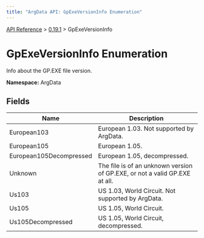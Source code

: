```yaml
---
title: "ArgData API: GpExeVersionInfo Enumeration"
---
```


[API Reference](/argdata/api/) &gt; [0.19.1](/argdata/api/0.19.1/) &gt; GpExeVersionInfo

# GpExeVersionInfo Enumeration

Info about the GP.EXE file version.

**Namespace:** ArgData

## Fields

<table class="table table-bordered table-striped ">
<thead>
  <tr>
    <th>Name</th>
    <th>Description</th>
  </tr>
</thead>
<tbody>
  <tr>
    <td>European103</td>
    <td>European 1.03. Not supported by ArgData.</td>
  </tr>
  <tr>
    <td>European105</td>
    <td>European 1.05.</td>
  </tr>
  <tr>
    <td>European105Decompressed</td>
    <td>European 1.05, decompressed.</td>
  </tr>
  <tr>
    <td>Unknown</td>
    <td>The file is of an unknown version of GP.EXE, or not a valid GP.EXE at all.</td>
  </tr>
  <tr>
    <td>Us103</td>
    <td>US 1.03, World Circuit. Not supported by ArgData.</td>
  </tr>
  <tr>
    <td>Us105</td>
    <td>US 1.05, World Circuit.</td>
  </tr>
  <tr>
    <td>Us105Decompressed</td>
    <td>US 1.05, World Circuit, decompressed.</td>
  </tr>
</tbody>
</table>


